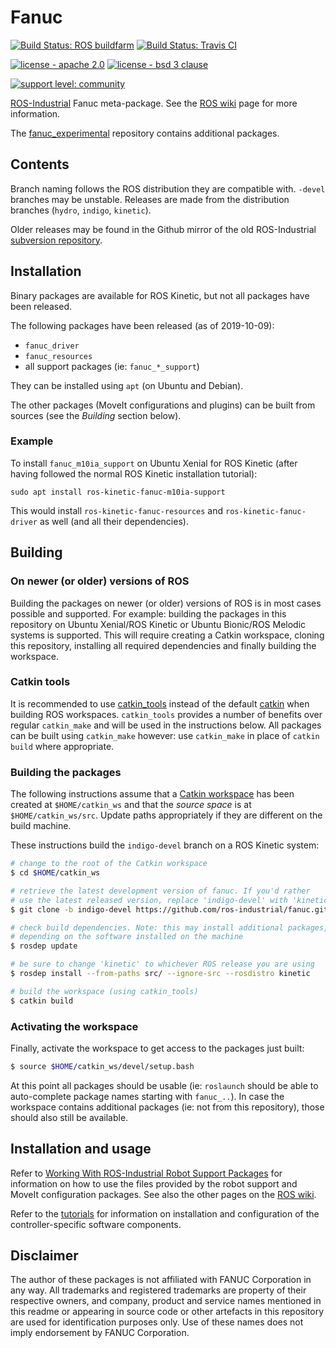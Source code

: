 # Fanuc

[![Build Status: ROS buildfarm](http://build.ros.org/job/Kdev__fanuc__ubuntu_xenial_amd64/badge/icon)](http://build.ros.org/job/Kdev__fanuc__ubuntu_xenial_amd64)
[![Build Status: Travis CI](https://travis-ci.org/ros-industrial/fanuc.svg?branch=indigo-devel)](https://travis-ci.org/ros-industrial/fanuc)

[![license - apache 2.0](https://img.shields.io/:license-Apache%202.0-yellowgreen.svg)](https://opensource.org/licenses/Apache-2.0)
[![license - bsd 3 clause](https://img.shields.io/:license-BSD%203--Clause-blue.svg)](https://opensource.org/licenses/BSD-3-Clause)

[![support level: community](https://img.shields.io/badge/support%20level-community-lightgray.png)](http://rosindustrial.org/news/2016/10/7/better-supporting-a-growing-ros-industrial-software-platform)


[ROS-Industrial][] Fanuc meta-package. See the [ROS wiki][] page for more information.

The [fanuc_experimental][] repository contains additional packages.


## Contents

Branch naming follows the ROS distribution they are compatible with. `-devel` branches may be unstable. Releases are made from the distribution branches (`hydro`, `indigo`, `kinetic`).

Older releases may be found in the Github mirror of the old ROS-Industrial [subversion repository][].


## Installation

Binary packages are available for ROS Kinetic, but not all packages have been released.

The following packages have been released (as of 2019-10-09):

 - `fanuc_driver`
 - `fanuc_resources`
 - all support packages (ie: `fanuc_*_support`)

They can be installed using `apt` (on Ubuntu and Debian).

The other packages (MoveIt configurations and plugins) can be built from sources (see the *Building* section below).

### Example

To install `fanuc_m10ia_support` on Ubuntu Xenial for ROS Kinetic (after having followed the normal ROS Kinetic installation tutorial):

```
sudo apt install ros-kinetic-fanuc-m10ia-support
```

This would install `ros-kinetic-fanuc-resources` and `ros-kinetic-fanuc-driver` as well (and all their dependencies).


## Building

### On newer (or older) versions of ROS

Building the packages on newer (or older) versions of ROS is in most cases possible and supported. For example: building the packages in this repository on Ubuntu Xenial/ROS Kinetic or Ubuntu Bionic/ROS Melodic systems is supported. This will require creating a Catkin workspace, cloning this repository, installing all required dependencies and finally building the workspace.

### Catkin tools

It is recommended to use [catkin_tools][] instead of the default [catkin][] when building ROS workspaces. `catkin_tools` provides a number of benefits over regular `catkin_make` and will be used in the instructions below. All packages can be built using `catkin_make` however: use `catkin_make` in place of `catkin build` where appropriate.

### Building the packages

The following instructions assume that a [Catkin workspace][] has been created at `$HOME/catkin_ws` and that the *source space* is at `$HOME/catkin_ws/src`. Update paths appropriately if they are different on the build machine.

These instructions build the `indigo-devel` branch on a ROS Kinetic system:

```bash
# change to the root of the Catkin workspace
$ cd $HOME/catkin_ws

# retrieve the latest development version of fanuc. If you'd rather
# use the latest released version, replace 'indigo-devel' with 'kinetic'
$ git clone -b indigo-devel https://github.com/ros-industrial/fanuc.git src/fanuc

# check build dependencies. Note: this may install additional packages,
# depending on the software installed on the machine
$ rosdep update

# be sure to change 'kinetic' to whichever ROS release you are using
$ rosdep install --from-paths src/ --ignore-src --rosdistro kinetic

# build the workspace (using catkin_tools)
$ catkin build
```

### Activating the workspace

Finally, activate the workspace to get access to the packages just built:

```bash
$ source $HOME/catkin_ws/devel/setup.bash
```

At this point all packages should be usable (ie: `roslaunch` should be able to auto-complete package names starting with `fanuc_..`). In case the workspace contains additional packages (ie: not from this repository), those should also still be available.


## Installation and usage

Refer to [Working With ROS-Industrial Robot Support Packages][] for information on how to use the files provided by the robot support and MoveIt configuration packages. See also the other pages on the [ROS wiki][].

Refer to the [tutorials][] for information on installation and configuration of the controller-specific software components.


## Disclaimer

The author of these packages is not affiliated with FANUC Corporation in any way.
All trademarks and registered trademarks are property of their respective owners, and company, product and service names mentioned in this readme or appearing in source code or other artefacts in this repository are used for identification purposes only.
Use of these names does not imply endorsement by FANUC Corporation.



[ROS-Industrial]: http://wiki.ros.org/Industrial
[ROS wiki]: http://wiki.ros.org/fanuc
[fanuc_experimental]: https://github.com/ros-industrial/fanuc_experimental
[subversion repository]: https://github.com/ros-industrial/swri-ros-pkg
[Catkin workspace]: http://wiki.ros.org/catkin/Tutorials/create_a_workspace
[catkin]: http://wiki.ros.org/catkin
[catkin_tools]: https://catkin-tools.readthedocs.io/en/latest
[Working With ROS-Industrial Robot Support Packages]: http://wiki.ros.org/Industrial/Tutorials/WorkingWithRosIndustrialRobotSupportPackages
[tutorials]: http://wiki.ros.org/fanuc/Tutorials
